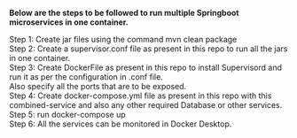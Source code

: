 <b>Below are the steps to be followed to run multiple Springboot microservices in one container.</b>

Step 1: Create jar files using the command mvn clean package<br />
Step 2: Create a supervisor.conf file as present in this repo to run all the jars in one container.<br />
Step 3: Create DockerFile as present in this repo to install Supervisord and run it as per the configuration in .conf file.<br />
        Also specify all the ports that are to be exposed.<br />
Step 4: Create docker-compose.yml file as present in this repo with this combined-service and also any other required Database or other services.<br />
Step 5: run docker-compose up<br />
Step 6: All the services can be monitored in Docker Desktop.
